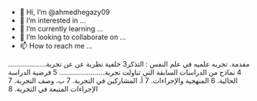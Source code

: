 - 👋 Hi, I’m @ahmedhegazy09
- 👀 I’m interested in ...
- 🌱 I’m currently learning ...
- 💞️ I’m looking to collaborate on ...
- 📫 How to reach me ...

<!---
ahmedhegazy09/ahmedhegazy09 is a ✨ special ✨ repository because its `README.md` (this file) appears on your GitHub profile.
You can click the Preview link to take a look at your changes.
--->
مقدمة.	تجربه علميه في علم النفس : التذكر3
خلفية نظرية عن عن تجربة...................	4
نماذج من الدراسات السابقة التي تناولت تجربة.......................	5
فرضية الدراسة الحالية.	6
المنهجية والإجراءات.	7
أ‌.	المشاركين في التجربة.	7
ب‌.	وصف التجربة.	7
الإجراءات المتبعة في التجربة.	8
